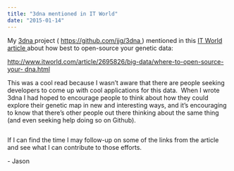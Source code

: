 ```yaml
---
title: "3dna mentioned in IT World"
date: "2015-01-14"
---
```


<div class="content">
<p>My <a href="https://github.com/jjg/3dna" target="_blank"> 3dna </a> project ( <a href="https://github.com/jjg/3dna" target="_blank">
https://github.com/jjg/3dna </a> ) mentioned in this
<a href="http://www.itworld.com/article/2695826/big-data/where-to-
open-source-your-dna.html" target="_blank"> IT World article </a> about how best to open-source your genetic data:</p>
<p><a href="http://www.itworld.com/article/2695826/big-data/where-to-open-
source-your-dna.html" target="_blank"> http://www.itworld.com/article/2695826/big-data/where-to-open-source-your-
dna.html </a></p>
<p>This was a cool read because I wasn’t aware that there are people seeking
developers to come up with cool applications for this data.  When I wrote 3dna
I had hoped to encourage people to think about how they could explore their
genetic map in new and interesting ways, and it’s encouraging to know that
there’s other people out there thinking about the same thing (and even seeking
help doing so on Github).</p>
<p><img alt="" src="/preposterous/https://github.com/jjg/3dna/raw/master/examples/photos/jjg.JPG"/></p>
<p>If I can find the time I may follow-up on some of the links from the article
and see what I can contribute to those efforts.</p>
<p>- Jason</p>
</div>
